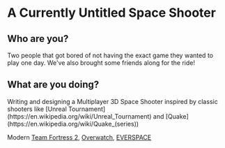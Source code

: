 <h1>A Currently Untitled Space Shooter</h1>
<h2>Who are you? </h2>
Two people that got bored of not having the exact game they wanted to play one day. We've also brought some friends along for the ride!
<h2>What are you doing?</h2>
Writing and designing a Multiplayer 3D Space Shooter inspired by classic shooters like 
[Unreal Tournament](https://en.wikipedia.org/wiki/Unreal_Tournament) and [Quake](https://en.wikipedia.org/wiki/Quake_(series))

Modern [Team Fortress 2](https://en.wikipedia.org/wiki/Team_Fortress_2), [Overwatch](https://en.wikipedia.org/wiki/Overwatch_(video_game)), [EVERSPACE](https://everspace-game.com/) 
<!--stackedit_data:
eyJoaXN0b3J5IjpbMTcwODk2MTYzOSwtNjAyNjEyNzA3LC0xOT
YwMjcyMzE2LC0xMjAyODYxNTA3LC0yNDUzMjI5NDQsNDMxMjgx
MDAyXX0=
-->